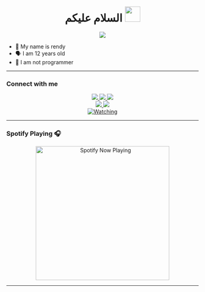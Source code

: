 <h1 align="center">السلام عليكم <img src="https://user-images.githubusercontent.com/1303154/88677602-1635ba80-d120-11ea-84d8-d263ba5fc3c0.gif" width="40px" alt=""><br></h1>
<p align="center">
<img src="https://k.top4top.io/p_2039uufl81.jpg" />
</p>

<p align="center">

- 👼 My name is rendy 
- 🗣️ I am 12 years old 
- 🔭 I am not programmer

</p>

------
### Connect with me 
<p align="center">
  <a href="https://instagram.com/rendyowner"><img src="https://img.shields.io/badge/Instagram-E4405F?style=for-the-badge&logo=instagram&logoColor=white"/> 
  <a href="https://wa.me/message/6285367709870"><img src="https://img.shields.io/badge/WhatsApp-25D366?style=for-the-badge&logo=whatsapp&logoColor=white" />
  <a href="https://youtu.be/JITNUNC4GK8"><img src="https://img.shields.io/badge/YouTube-Rendi Ardiansyah-ff0000?style=for-the-badge&logo=youtube&logoColor=ff0000&link=https://youtube.com/channel/UC5mZMihMPntnmf8qvIeFNtA" /><br>
  <a name=Rendi Ardiansyah&label=VIEWS&style=flat-square&color=orange" />
  <a href="https://github.com/RendyBotwa"><img src="https://img.shields.io/badge/-GitHub-black?style=flat-square&logo=github" /> 
  <a href="https://youtube.com/channel/UC5mZMihMPntnmf8qvIeFNtA"><img src="https://img.shields.io/youtube/channel/subscribers/UCdzWwbApjkyODby7_MoRYlA?style=social" /> <br>
  <a href="https://komarev.com/ghpvc/?username=Rendi Ardiansyah&color=blue&style=flat-square&label=Profile+Views"><img title="Watching" src="https://komarev.com/ghpvc/?username=Rendi Ardiansyah&color=blue&style=flat-square&label=Profile+View"></a>
</p>


------

### Spotify Playing 🎧

<p align="center">
  <a href="https://open.spotify.com/track/7AFASza1mXqntmGtbxXprO?si=SPc-q46eTSewSHE0b60ssQ&utm_source=copy-link&dl_branch=1" target="_blank"><img src="https://now-playing-on-spotify.vercel.app/api/spotify" alt="Spotify Now Playing" width="350"/></a>
</p>

------


